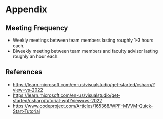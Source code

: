# Appendix
## Meeting Frequency
- Weekly meetings between team members lasting roughly 1-3 hours each.
- Biweekly meeting between team members and faculty advisor lasting roughly an hour each.



## References
- https://learn.microsoft.com/en-us/visualstudio/get-started/csharp/?view=vs-2022
- https://learn.microsoft.com/en-us/visualstudio/get-started/csharp/tutorial-wpf?view=vs-2022
- https://www.codeproject.com/Articles/165368/WPF-MVVM-Quick-Start-Tutorial

